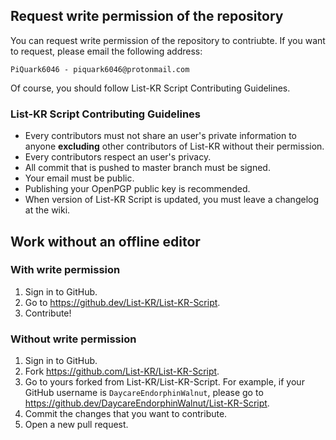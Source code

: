 ## Request write permission of the repository
You can request write permission of the repository to contriubte.
If you want to request, please email the following address:
```
PiQuark6046 - piquark6046@protonmail.com
```
Of course, you should follow List-KR Script Contributing Guidelines.
### List-KR Script Contributing Guidelines
- Every contributors must not share an user's private information to anyone **excluding** other contributors of List-KR without their permission.
- Every contributors respect an user's privacy.
- All commit that is pushed to master branch must be signed.
- Your email must be public.
- Publishing your OpenPGP public key is recommended.
- When version of List-KR Script is updated, you must leave a changelog at the wiki.

## Work without an offline editor
### With write permission
1. Sign in to GitHub.
2. Go to https://github.dev/List-KR/List-KR-Script.
3. Contribute!

### Without write permission
1. Sign in to GitHub.
2. Fork https://github.com/List-KR/List-KR-Script.
3. Go to yours forked from List-KR/List-KR-Script. For example, if your GitHub username is `DaycareEndorphinWalnut`, please go to https://github.dev/DaycareEndorphinWalnut/List-KR-Script.
4. Commit the changes that you want to contribute.
5. Open a new pull request.